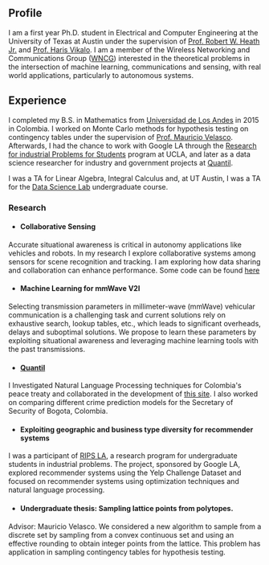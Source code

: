 ## Profile

I am a first year Ph.D. student in Electrical and Computer Engineering at the University of Texas at Austin under the supervision of [Prof. Robert W. Heath Jr.](http://www.profheath.org/) and [Prof. Haris Vikalo](http://users.ece.utexas.edu/~hvikalo/index.html). I am a member of the Wireless Networking and Communications Group ([WNCG](https://wncg.org/)) interested in the theoretical problems in the intersection of machine learning, communications and sensing, with real world applications, particularly to autonomous systems.

## Experience
I completed my B.S. in Mathematics from [Universidad de Los Andes](https://uniandes.edu.co/en) in 2015 in Colombia. I worked on Monte Carlo methods for hypothesis testing on contingency tables under the supervision of [Prof. Mauricio Velasco](http://wwwprof.uniandes.edu.co/~mvelasco/Velasco.html). Afterwards, I had the chance to work with Google LA through the [Research for industrial Problems for Students](http://www.ipam.ucla.edu/programs/student-research-programs/research-in-industrial-projects-for-students-rips-2018/?tab=overview) program at UCLA, and later as a data science researcher for industry and government projects at [Quantil](http://quantil.co/).

I was a TA for Linear Algebra, Integral Calculus and, at UT Austin, I was a TA for the [Data Science Lab](https://users.ece.utexas.edu/~dimakis/DataScienceLab.html) undergraduate course. 



### Research

* #### Collaborative Sensing
Accurate situational awareness is critical in autonomy applications like vehicles and robots. In my research I explore collaborative systems among sensors for scene recognition and tracking. I am exploring how data sharing and collaboration can enhance performance. Some code can be found [here](https://github.com/mriberodiaz/colSensing)


* #### Machine Learning for mmWave V2I 
Selecting transmission parameters in millimeter-wave (mmWave) vehicular communication is a challenging task and current solutions rely on exhaustive search, lookup tables, etc., which leads to significant overheads, delays and suboptimal solutions. We propose to learn these parameters by exploiting situational awareness and leveraging machine learning tools with the past transmissions. 

* #### [Quantil](http://quantil.co/)
I Investigated Natural Language Processing techniques for Colombia's peace treaty and collaborated in the development of  [this site](http://www.acuerdosdepaz.co/). I also worked on comparing different crime prediction models for the Secretary of Security of Bogota, Colombia.

* #### Exploiting geographic and business type diversity for recommender systems
I was a participant of [RIPS LA](http://www.ipam.ucla.edu/programs/student-research-programs/research-in-industrial-projects-for-students-rips-2018/?tab=overview), a research program for undergraduate students in industrial problems. The project, sponsored by Google LA, explored recommender systems using the Yelp Challenge Dataset and focused on recommender systems using optimization techniques and natural language processing. 


* #### Undergraduate thesis: Sampling lattice points from polytopes. 
Advisor: Mauricio Velasco. We considered a new algorithm to sample from a discrete set by sampling from a convex continuous set and using an effective rounding to obtain integer points from the lattice. This problem has application in sampling contingency tables for hypothesis testing.

